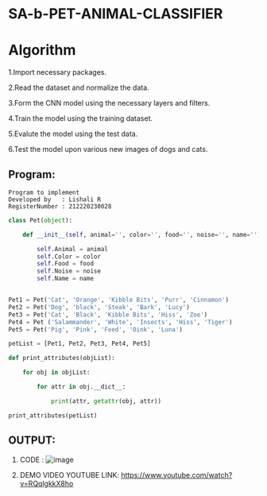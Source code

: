 # SA-b-PET-ANIMAL-CLASSIFIER

# Algorithm
1.Import necessary packages.

2.Read the dataset and normalize the data.

3.Form the CNN model using the necessary layers and filters.

4.Train the model using the training dataset.

5.Evalute the model using the test data.

6.Test the model upon various new images of dogs and cats.
## Program:
```
Program to implement 
Developed by   : Lishali R
RegisterNumber : 212220230028
```
```python
class Pet(object):

    def __init__(self, animal='', color='', food='', noise='', name=''):

        self.Animal = animal
        self.Color = color
        self.Food = food
        self.Noise = noise
        self.Name = name


Pet1 = Pet('Cat', 'Orange', 'Kibble Bits', 'Purr', 'Cinnamon')
Pet2 = Pet('Dog', 'black', 'Steak', 'Bark', 'Lucy')
Pet3 = Pet('Cat', 'Black', 'Kibble Bits', 'Hiss', 'Zoe')
Pet4 = Pet ('Salammander', 'White', 'Insects', 'Hiss', 'Tiger')
Pet5 = Pet('Pig', 'Pink', 'Feed', 'Oink', 'Luna')

petList = [Pet1, Pet2, Pet3, Pet4, Pet5]

def print_attributes(objList):

    for obj in objList:

        for attr in obj.__dict__:

            print(attr, getattr(obj, attr))

print_attributes(petList)
```

## OUTPUT:


1. CODE :
![image](https://user-images.githubusercontent.com/75235090/172654411-d02d066d-ddc7-4e9e-9d52-cb53549572e1.png)




2. DEMO VIDEO YOUTUBE LINK:
https://www.youtube.com/watch?v=RQqlgkkX8ho

